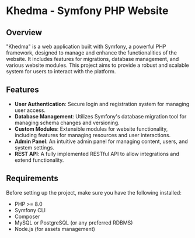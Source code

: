 # Khedma - Symfony PHP Website

## Overview

"Khedma" is a web application built with Symfony, a powerful PHP framework, designed to manage and enhance the functionalities of the website. It includes features for migrations, database management, and various website modules. This project aims to provide a robust and scalable system for users to interact with the platform.

## Features

- **User Authentication**: Secure login and registration system for managing user access.
- **Database Management**: Utilizes Symfony's database migration tool for managing schema changes and versioning.
- **Custom Modules**: Extensible modules for website functionality, including features for managing resources and user interactions.
- **Admin Panel**: An intuitive admin panel for managing content, users, and system settings.
- **REST API**: A fully implemented RESTful API to allow integrations and extend functionality.

## Requirements

Before setting up the project, make sure you have the following installed:

- PHP >= 8.0
- Symfony CLI
- Composer
- MySQL or PostgreSQL (or any preferred RDBMS)
- Node.js (for assets management)

